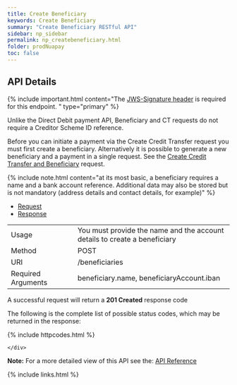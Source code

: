 ```yaml
---
title: Create Beneficiary
keywords: Create Beneficiary
summary: "Create Beneficiary RESTful API"
sidebar: np_sidebar
permalink: np_createbeneficiary.html
folder: prodNuapay
toc: false
---
```


## API Details

{% include important.html content="The [JWS-Signature header](np_secjws.html) is required for this endpoint. " type="primary" %} 

Unlike the Direct Debit payment API, Beneficiary and CT requests do not require a Creditor Scheme ID reference.

Before you can initiate a payment via the Create Credit Transfer request you must first create a beneficiary. 
Alternatively it is possible to generate a new beneficiary and a payment in a single request. See the <a href ="np_createctandbene.html">Create Credit Transfer and Beneficiary</a> request.

{% include note.html content="at its most basic, a beneficiary requires a name and a bank account reference. Additional data may also be stored but is not mandatory (address details and contact details, for example)" %}


<ul id="profileTabs" class="nav nav-tabs">
    <li class="active"><a href="#profile" data-toggle="tab">Request</a></li>
    <li><a href="#about" data-toggle="tab">Response</a></li>
   
</ul>
  <div class="tab-content">
<div role="tabpanel" class="tab-pane active" id="profile">


  <table>
<colgroup>
<col width="30%" />
<col width="90%" />
</colgroup>

<tbody>
<tr>
<td markdown="span">Usage</td>
<td markdown="span">You must provide the name and the account details to create a beneficiary</td>
</tr>
<tr>
<td markdown="span">Method</td>
<td markdown="span"><span class="label label-info">POST </span>
</td>
</tr>
<tr>
<td markdown="span">URI</td>
<td markdown="span">/beneficiaries
</td>
</tr>
<tr>
<td markdown="span">Required Arguments</td>
<td markdown="span">beneficiary.name, beneficiaryAccount.iban
</td>
</tr>
</tbody>
</table>



</div>

<div role="tabpanel" class="tab-pane" id="about">
<p>A successful request will return a <b>201 Created</b> response code</p>
<p>The following is the complete list of possible status codes, which may be returned in the response:</p>
    {% include httpcodes.html %}
    
 
    </div>


</div>

<b>Note:</b> For a more detailed view of this API see the: <a href="https://docs.nuapay.com/v1/#create-beneficiary" target = '_blank'><i class="fa fa-cogs"></i> API Reference</a>


<!--{% include swaggerlink.html %}-->

{% include links.html %}
